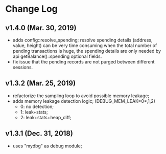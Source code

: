 Change Log
==========

v1.4.0 (Mar. 30, 2019)
----------------------

- adds config::resolve_spending;
  resolve spending details (address, value, height) can be very time consuming when the total number of pending transactions is huge,
  the spending details are only needed by api getBalance()::spending optional fields.
- fix issue that the pending records are not purged between different sessions.

v1.3.2 (Mar. 25, 2019)
----------------------

- refactorize the sampling loop to avoid possible memory leakage;
- adds memory leakage detection logic; (DEBUG_MEM_LEAK=0*,1,2)
  - 0: no detection;
  - 1: leak+stats;
  - 2: leak+stats+heap_diff;


v1.3.1 (Dec. 31, 2018)
----------------------

- uses "mydbg" as debug module;